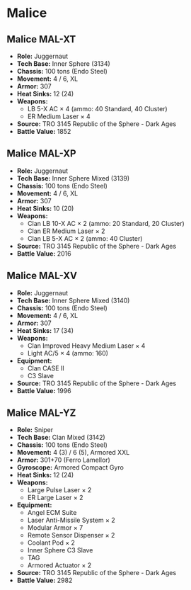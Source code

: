 # Malice
## Malice MAL-XT
- **Role:** Juggernaut
- **Tech Base:** Inner Sphere (3134)
- **Chassis:** 100 tons (Endo Steel)
- **Movement:** 4 / 6, XL
- **Armor:** 307
- **Heat Sinks:** 12 (24)
- **Weapons:**
  - LB 5-X AC × 4 (ammo: 40 Standard, 40 Cluster)
  - ER Medium Laser × 4
- **Source:** TRO 3145 Republic of the Sphere - Dark Ages
- **Battle Value:** 1852

## Malice MAL-XP
- **Role:** Juggernaut
- **Tech Base:** Inner Sphere Mixed (3139)
- **Chassis:** 100 tons (Endo Steel)
- **Movement:** 4 / 6, XL
- **Armor:** 307
- **Heat Sinks:** 10 (20)
- **Weapons:**
  - Clan LB 10-X AC × 2 (ammo: 20 Standard, 20 Cluster)
  - Clan ER Medium Laser × 2
  - Clan LB 5-X AC × 2 (ammo: 40 Cluster)
- **Source:** TRO 3145 Republic of the Sphere - Dark Ages
- **Battle Value:** 2016

## Malice MAL-XV
- **Role:** Juggernaut
- **Tech Base:** Inner Sphere Mixed (3140)
- **Chassis:** 100 tons (Endo Steel)
- **Movement:** 4 / 6, XL
- **Armor:** 307
- **Heat Sinks:** 17 (34)
- **Weapons:**
  - Clan Improved Heavy Medium Laser × 4
  - Light AC/5 × 4 (ammo: 160)
- **Equipment:**
  - Clan CASE II
  - C3 Slave
- **Source:** TRO 3145 Republic of the Sphere - Dark Ages
- **Battle Value:** 1996

## Malice MAL-YZ
- **Role:** Sniper
- **Tech Base:** Clan Mixed (3142)
- **Chassis:** 100 tons (Endo Steel)
- **Movement:** 4 (3) / 6 (5), Armored XXL
- **Armor:** 301+70 (Ferro Lamellor)
- **Gyroscope:** Armored Compact Gyro
- **Heat Sinks:** 12 (24)
- **Weapons:**
  - Large Pulse Laser × 2
  - ER Large Laser × 2
- **Equipment:**
  - Angel ECM Suite
  - Laser Anti-Missile System × 2
  - Modular Armor × 7
  - Remote Sensor Dispenser × 2
  - Coolant Pod × 2
  - Inner Sphere C3 Slave
  - TAG
  - Armored Actuator × 2
- **Source:** TRO 3145 Republic of the Sphere - Dark Ages
- **Battle Value:** 2982

